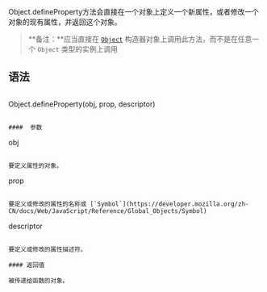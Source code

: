 Object.defineProperty方法会直接在一个对象上定义一个新属性，或者修改一个对象的现有属性，并返回这个对象。

> **备注：**应当直接在 [`Object`](https://developer.mozilla.org/zh-CN/docs/Web/JavaScript/Reference/Global_Objects/Object) 构造器对象上调用此方法，而不是在任意一个 `Object` 类型的实例上调用 

## 语法

> ```js
Object.defineProperty(obj, prop, descriptor)
```

####  参数 

```
obj
```

要定义属性的对象。

```
prop
```

要定义或修改的属性的名称或 [`Symbol`](https://developer.mozilla.org/zh-CN/docs/Web/JavaScript/Reference/Global_Objects/Symbol) 

```
descriptor
```

要定义或修改的属性描述符。

#### 返回值

被传递给函数的对象。